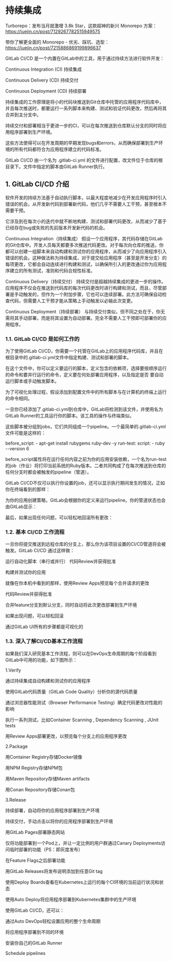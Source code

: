 # 持续集成

Turborepo：发布当月就激增 3.8k Star，这款超神的新兴 Monorepo 方案：<https://juejin.cn/post/7129267782515949575>

带你了解更全面的 Monorepo - 优劣、踩坑、选型：<https://juejin.cn/post/7215886869199896637>

GitLab CI/CD 是一个内置在GitLab中的工具，用于通过持续方法进行软件开发：

Continuous Integration (CI)  持续集成

Continuous Delivery (CD)     持续交付

Continuous Deployment (CD)   持续部署

持续集成的工作原理是将小的代码块推送到Git仓库中托管的应用程序代码库中，并且每次推送时，都要运行一系列脚本来构建、测试和验证代码更改，然后再将其合并到主分支中。

持续交付和部署相当于更进一步的CI，可以在每次推送到仓库默认分支的同时将应用程序部署到生产环境。

这些方法使得可以在开发周期的早期发现bugs和errors，从而确保部署到生产环境的所有代码都符合为应用程序建立的代码标准。

GitLab CI/CD 由一个名为 .gitlab-ci.yml 的文件进行配置，改文件位于仓库的根目录下。文件中指定的脚本由GitLab Runner执行。

## 1. GitLab CI/CD 介绍

软件开发的持续方法基于自动执行脚本，以最大程度地减少在开发应用程序时引入错误的机会。从开发新代码到部署新代码，他们几乎不需要人工干预，甚至根本不需要干预。

它涉及到在每次小的迭代中就不断地构建、测试和部署代码更改，从而减少了基于已经存在bug或失败的先前版本开发新代码的机会。

Continuous Integration（持续集成）
假设一个应用程序，其代码存储在GitLab的Git仓库中。开发人员每天都要多次推送代码更改。对于每次向仓库的推送，你都可以创建一组脚本来自动构建和测试你的应用程序，从而减少了向应用程序引入错误的机会。这种做法称为持续集成，对于提交给应用程序（甚至是开发分支）的每项更改，它都会自动连续进行构建和测试，以确保所引入的更改通过你为应用程序建立的所有测试，准则和代码合规性标准。

Continuous Delivery（持续交付）
持续交付是超越持续集成的更进一步的操作。应用程序不仅会在推送到代码库的每次代码更改时进行构建和测试，而且，尽管部署是手动触发的，但作为一个附加步骤，它也可以连续部署。此方法可确保自动检查代码，但需要人工干预才能从策略上手动触发以必输此次变更。

Continuous Deployment（持续部署）
与持续交付类似，但不同之处在于，你无需将其手动部署，而是将其设置为自动部署。完全不需要人工干预即可部署你的应用程序。

### 1.1. GitLab CI/CD 是如何工作的

为了使用GitLab CI/CD，你需要一个托管在GitLab上的应用程序代码库，并且在根目录中的.gitlab-ci.yml文件中指定构建、测试和部署的脚本。

在这个文件中，你可以定义要运行的脚本，定义包含的依赖项，选择要按顺序运行的命令和要并行运行的命令，定义要在何处部署应用程序，以及指定是否 要自动运行脚本或手动触发脚本。

为了可视化处理过程，假设添加到配置文件中的所有脚本与在计算机的终端上运行的命令相同。

一旦你已经添加了.gitlab-ci.yml到仓库中，GitLab将检测到该文件，并使用名为GitLab Runner的工具运行你的脚本。该工具的操作与终端类似。

这些脚本被分组到jobs，它们共同组成一个pipeline。一个最简单的.gitlab-ci.yml文件可能是这样的：

before_script: - apt-get install rubygems ruby-dev -y run-test: script: - ruby --version 6

before_script属性将在运行任何内容之前为你的应用安装依赖，一个名为run-test的job（作业）将打印当前系统的Ruby版本。二者共同构成了在每次推送到仓库的任何分支时都会被触发的pipeline（管道）。

GitLab CI/CD不仅可以执行你设置的job，还可以显示执行期间发生的情况，正如你在终端看到的那样：

为你的应用创建策略，GitLab会根据你的定义来运行pipeline。你的管道状态也会由GitLab显示：

最后，如果出现任何问题，可以轻松地回滚所有更改：

### 1.2. 基本 CI/CD 工作流程

一旦你将提交推送到远程仓库的分支上，那么你为该项目设置的CI/CD管道将会被触发。GitLab CI/CD 通过这样做：

运行自动化脚本（串行或并行） 代码Review并获得批准

构建并测试你的应用

就像在你本机中看到的那样，使用Review Apps预览每个合并请求的更改

代码Review并获得批准

合并feature分支到默认分支，同时自动将此次更改部署到生产环境

如果出现问题，可以轻松回滚

通过GitLab UI所有的步骤都是可视化的

### 1.3. 深入了解CI/CD基本工作流程

如果我们深入研究基本工作流程，则可以在DevOps生命周期的每个阶段看到GitLab中可用的功能，如下图所示：

1.Verify

通过持续集成自动构建和测试你的应用程序

使用GitLab代码质量（GitLab Code Quality）分析你的源代码质量

通过浏览器性能测试（Browser Performance Testing）确定代码更改对性能的影响

执行一系列测试，比如Container Scanning , Dependency Scanning , JUnit tests

用Review Apps部署更改，以预览每个分支上的应用程序更改

2.Package

用Container Registry存储Docker镜像

用NPM Registry存储NPM包

用Maven Repository存储Maven artifacts

用Conan Repository存储Conan包

3.Release

持续部署，自动将你的应用程序部署到生产环境

持续交付，手动点击以将你的应用程序部署到生产环境

用GitLab Pages部署静态网站

仅将功能部署到一个Pod上，并让一定比例的用户群通过Canary Deployments访问临时部署的功能（PS：即灰度发布）

在Feature Flags之后部署功能

用GitLab Releases将发布说明添加到任意Git tag

使用Deploy Boards查看在Kubernetes上运行的每个CI环境的当前运行状况和状态

使用Auto Deploy将应用程序部署到Kubernetes集群中的生产环境

使用GitLab CI/CD，还可以：

通过Auto DevOps轻松设置应用的整个生命周期

将应用程序部署到不同的环境

安装你自己的GitLab Runner

Schedule pipelines
